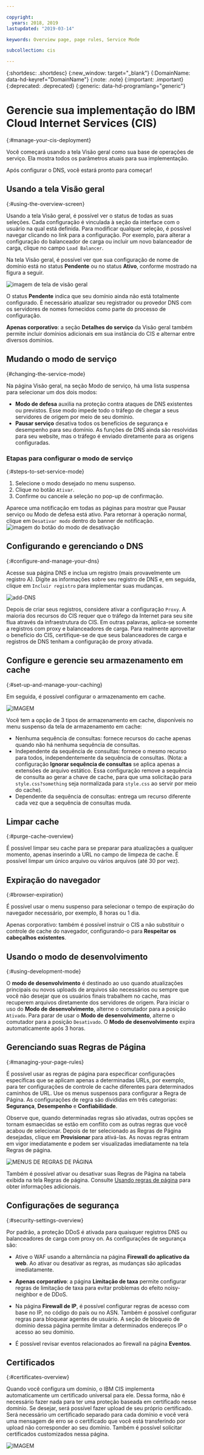 ```yaml
---

copyright:
  years: 2018, 2019
lastupdated: "2019-03-14"

keywords: Overview page, page rules, Service Mode

subcollection: cis

---
```


{:shortdesc: .shortdesc}
{:new_window: target="_blank"}
{:DomainName: data-hd-keyref="DomainName"}
{:note: .note}
{:important: .important}
{:deprecated: .deprecated}
{:generic: data-hd-programlang="generic"}

# Gerencie sua implementação do IBM Cloud Internet Services (CIS)
{:#manage-your-cis-deployment}

Você começará usando a tela Visão geral como sua base de operações de serviço. Ela mostra todos os parâmetros atuais para sua implementação.

Após configurar o DNS, você estará pronto para começar!

## Usando a tela Visão geral
{:#using-the-overview-screen}

Usando a tela Visão geral, é possível ver o status de todas as suas seleções. Cada configuração é vinculada à seção da interface com o usuário na qual está definida. Para modificar qualquer seleção, é possível navegar clicando no link para a configuração. Por exemplo, para alterar a configuração do balanceador de carga ou incluir um novo balanceador de carga, clique no campo `Load Balancer`.

Na tela Visão geral, é possível ver que sua configuração de nome de domínio está no status **Pendente** ou no status **Ativo**, conforme mostrado na figura a seguir.


![imagem de tela de visão geral](images/overview-screen-configuration-summary.jpg)

O status **Pendente** indica que seu domínio ainda não está totalmente configurado. É necessário atualizar seu registrador ou provedor DNS com os servidores de nomes fornecidos como parte do processo de configuração.

**Apenas corporativo**: a seção **Detalhes do serviço** da Visão geral também permite incluir domínios adicionais em sua instância do CIS e alternar entre diversos domínios.

## Mudando o modo de serviço
{#changing-the-service-mode}

Na página Visão geral, na seção Modo de serviço, há uma lista suspensa para selecionar um dos dois modos:

* **Modo de defesa** auxilia na proteção contra ataques de DNS existentes ou previstos. Esse modo impede todo o tráfego de chegar a seus servidores de origem por meio de seu domínio.
* **Pausar serviço** desativa todos os benefícios de segurança e desempenho para seu domínio. As funções de DNS ainda são resolvidas para seu website, mas o tráfego é enviado diretamente para as origens configuradas. 

### Etapas para configurar o modo de serviço
{:#steps-to-set-service-mode}

1. Selecione o modo desejado no menu suspenso.
1. Clique no botão `Ativar`.
1. Confirme ou cancele a seleção no pop-up de confirmação.

Aparece uma notificação em todas as páginas para mostrar que Pausar serviço ou Modo de defesa está ativo.
Para retornar à operação normal, clique em `Desativar modo` dentro do banner de notificação. ![imagem do botão do modo de desativação](images/deactivate-mode.png)


## Configurando e gerenciando o DNS
{:#configure-and-manage-your-dns}

Acesse sua página DNS e inclua um registro (mais provavelmente um registro A). Digite as informações sobre seu registro de DNS e, em seguida, clique em `Incluir registro` para implementar suas mudanças.

![add-DNS](images/dns/create-a-type-record.png)

Depois de criar seus registros, considere ativar a configuração `Proxy`. A maioria dos recursos do CIS requer que o tráfego da Internet para seu site flua através da infraestrutura do CIS. Em outras palavras, aplica-se somente a registros com proxy e balanceadores de carga. Para realmente aproveitar o benefício do CIS, certifique-se de que seus balanceadores de carga e registros de DNS tenham a configuração de proxy ativada.

## Configure e gerencie seu armazenamento em cache
{:#set-up-and-manage-your-caching}

Em seguida, é possível configurar o armazenamento em cache. 

![IMAGEM](images/caching-screen.png)

Você tem a opção de 3 tipos de armazenamento em cache, disponíveis no menu suspenso da tela de armazenamento em cache: 

 * Nenhuma sequência de consultas: fornece recursos do cache apenas quando não há nenhuma sequência de consultas.
 * Independente da sequência de consultas: fornece o mesmo recurso para todos, independentemente da sequência de consultas. (Nota: a configuração **Ignorar sequência de consultas** se aplica apenas a extensões de arquivo estático. Essa configuração remove a sequência de consulta ao gerar a chave de cache, para que uma solicitação para `style.css?something` seja normalizada para `style.css` ao servir por meio do cache).
 * Dependente da sequência de consultas: entrega um recurso diferente cada vez que a sequência de consultas muda.
  
## Limpar cache
{:#purge-cache-overview}
 
É possível limpar seu cache para se preparar para atualizações a qualquer momento, apenas inserindo a URL no campo de limpeza de cache. É possível limpar um único arquivo ou vários arquivos (até 30 por vez).
 
 ## Expiração do navegador
 {:#browser-expiration}
 
É possível usar o menu suspenso para selecionar o tempo de expiração do navegador necessário, por exemplo, 8 horas ou 1 dia.

Apenas corporativo: também é possível instruir o CIS a não substituir o controle de cache do navegador, configurando-o para **Respeitar os cabeçalhos existentes**.
 
 ## Usando o modo de desenvolvimento
 {:#using-development-mode}
 
O **modo de desenvolvimento** é destinado ao uso quando atualizações principais ou novos uploads de arquivos são necessários ou sempre que você não desejar que os usuários finais trabalhem no cache, mas recuperem arquivos diretamente dos servidores de origem. Para iniciar o uso do **Modo de desenvolvimento**, alterne o comutador para a posição `Ativado`. Para parar de usar o **Modo de desenvolvimento**, alterne o comutador para a posição `Desativado`. O **Modo de desenvolvimento** expira automaticamente após 3 horas. 

## Gerenciando suas Regras de Página
{:#managing-your-page-rules}
 
É possível usar as regras de página para especificar configurações específicas que se aplicam apenas a determinadas URLs, por exemplo, para ter configurações de controle de cache diferentes para determinados caminhos de URL. Use os menus suspensos para configurar a Regra de Página. As configurações de regra são divididas em três categorias: **Segurança**, **Desempenho** e **Confiabilidade**.

Observe que, quando determinadas regras são ativadas, outras opções se tornam esmaecidas se estão em conflito com as outras regras que você acabou de selecionar. Depois de ter selecionado as Regras de Página desejadas, clique em **Provisionar** para ativá-las. As novas regras entram em vigor imediatamente e podem ser visualizadas imediatamente na tela Regras de página.
 
 ![MENUS DE REGRAS DE PÁGINA](images/page-rule-dropdown-settings.png)
 
Também é possível ativar ou desativar suas Regras de Página na tabela exibida na tela Regras de página. Consulte [Usando regras de página](/docs/infrastructure/cis?topic=cis-use-page-rules) para obter informações adicionais.
 
 ## Configurações de segurança
 {:#security-settings-overview}
 
Por padrão, a proteção DDoS é ativada para quaisquer registros DNS ou balanceadores de carga com proxy on. 
As configurações de segurança são: 

* Ative o WAF usando a alternância na página **Firewall do aplicativo da web**. Ao ativar ou desativar as regras, as mudanças são aplicadas imediatamente.

* **Apenas corporativo**: a página **Limitação de taxa** permite configurar regras de limitação de taxa para evitar problemas do efeito noisy-neighbor e de DDoS.

* Na página **Firewall de IP**, é possível configurar regras de acesso com base no IP, no código do país ou no ASN. Também é possível configurar regras para bloquear agentes de usuário. A seção de bloqueio de domínio dessa página permite limitar a determinados endereços IP o acesso ao seu domínio.

* É possível revisar eventos relacionados ao firewall na página **Eventos**.

## Certificados
{:#certificates-overview}

Quando você configura um domínio, o IBM CIS implementa automaticamente um certificado universal para ele. Dessa forma, não é necessário fazer nada para ter uma proteção baseada em certificado nesse domínio. Se desejar, será possível fazer upload de seu próprio certificado. Será necessário um certificado separado para cada domínio e você verá uma mensagem de erro se o certificado que você está transferindo por upload não corresponder ao seu domínio. Também é possível solicitar certificados customizados nessa página. 

![IMAGEM](images/certificates-table.png)
 
 
